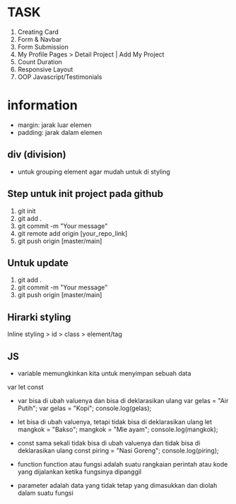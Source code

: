 # TASK
1. Creating Card
2. Form & Navbar
3. Form Submission
4. My Profile Pages > Detail Project | Add My Project
5. Count Duration
6. Responsive Layout
7. OOP Javascript/Testimonials

# information

- margin: jarak luar elemen
- padding: jarak dalam elemen

## div (division)

- untuk grouping element agar mudah untuk di styling

## Step untuk init project pada github

1. git init
2. git add .
3. git commit -m "Your message"
4. git remote add origin [your_repo_link]
5. git push origin [master/main]

## Untuk update

1. git add .
2. git commit -m "Your message"
3. git push origin [master/main]

## Hirarki styling

Inline styling > id > class > element/tag

## JS
- variable
memungkinkan kita untuk menyimpan sebuah data

var
let
const

- var bisa di ubah valuenya dan bisa di deklarasikan ulang
var gelas = "Air Putih";
var gelas = "Kopi";
console.log(gelas);

- let bisa di ubah valuenya, tetapi tidak bisa di deklarasikan ulang
let mangkok = "Bakso";
mangkok = "Mie ayam";
console.log(mangkok);

- const sama sekali tidak bisa di ubah valuenya dan tidak bisa di deklarasikan ulang
const piring = "Nasi Goreng";
console.log(piring);

- function
function atau fungsi adalah suatu rangkaian perintah atau kode
yang dijalankan ketika fungsinya dipanggil

- parameter adalah data yang tidak tetap yang dimasukkan dan diolah dalam suatu fungsi